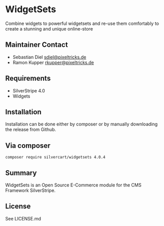 # WidgetSets
Combine widgets to powerful widgetsets and re-use them comfortably to create a stunning and unique online-store

## Maintainer Contact
* Sebastian Diel <sdiel@pixeltricks.de>
* Ramon Kupper <rkupper@pixeltricks.de>

## Requirements
* SilverStripe 4.0
* Widgets

## Installation
Installation can be done either by composer or by manually downloading the release from Github.

## Via composer
```composer require silvercart/widgetsets 4.0.4```

## Summary
WidgetSets is an Open Source E-Commerce module for the CMS Framework SilverStripe.

## License
See LICENSE.md
